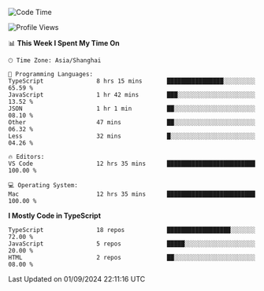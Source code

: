 <!--START_SECTION:waka-->
![Code Time](http://img.shields.io/badge/Code%20Time-6%2C593%20hrs%2045%20mins-blue)

![Profile Views](http://img.shields.io/badge/Profile%20Views-7-blue)

📊 **This Week I Spent My Time On** 

```text
🕑︎ Time Zone: Asia/Shanghai

💬 Programming Languages: 
TypeScript               8 hrs 15 mins       ████████████████░░░░░░░░░   65.59 % 
JavaScript               1 hr 42 mins        ███░░░░░░░░░░░░░░░░░░░░░░   13.52 % 
JSON                     1 hr 1 min          ██░░░░░░░░░░░░░░░░░░░░░░░   08.10 % 
Other                    47 mins             ██░░░░░░░░░░░░░░░░░░░░░░░   06.32 % 
Less                     32 mins             █░░░░░░░░░░░░░░░░░░░░░░░░   04.26 % 

🔥 Editors: 
VS Code                  12 hrs 35 mins      █████████████████████████   100.00 % 

💻 Operating System: 
Mac                      12 hrs 35 mins      █████████████████████████   100.00 % 
```

**I Mostly Code in TypeScript** 

```text
TypeScript               18 repos            ██████████████████░░░░░░░   72.00 % 
JavaScript               5 repos             █████░░░░░░░░░░░░░░░░░░░░   20.00 % 
HTML                     2 repos             ██░░░░░░░░░░░░░░░░░░░░░░░   08.00 % 
```




 Last Updated on 01/09/2024 22:11:16 UTC
<!--END_SECTION:waka-->
